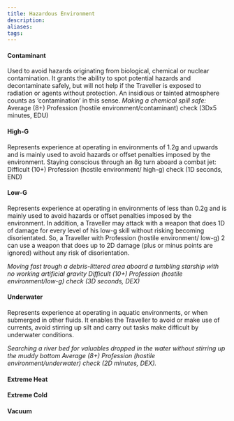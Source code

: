 ```yaml
---
title: Hazardous Environment
description: 
aliases: 
tags:
---
```

#### Contaminant
Used to avoid hazards originating from biological, chemical or nuclear contamination. It grants the ability to spot potential hazards and decontaminate safely, but will not help if the Traveller is exposed to radiation or agents without protection. An insidious or tainted atmosphere counts as ‘contamination’ in this sense. 
  *Making a chemical spill safe:*
  Average (8+) Profession (hostile environment/contaminant) check (3Dx5 minutes, EDU)
  
#### High-G
Represents experience at operating in environments of 1.2g and upwards and is mainly used to avoid hazards or offset penalties imposed by the environment. Staying conscious through an 8g turn aboard a combat jet: Difficult (10+) Profession (hostile environment/ high-g) check (1D seconds, END)

#### Low-G
Represents experience at operating in environments of less than 0.2g and is mainly used to avoid hazards or offset penalties imposed by the environment. In addition, a Traveller may attack with a weapon that does 1D of damage for every level of his low-g skill without risking becoming disorientated. So, a Traveller with Profession (hostile environment/ low-g) 2 can use a weapon that does up to 2D damage (plus or minus points are ignored) without any risk of disorientation.
  
  *Moving fast trough a debris-littered area aboard a tumbling starship with no working artificial gravity Difficult (10+) Profession (hostile environment/low-g) check (3D seconds, DEX)*


#### Underwater
Represents experience at operating in aquatic environments, or when submerged in other fluids. It enables the Traveller to avoid or make use of currents, avoid stirring up silt and carry out tasks make difficult by underwater conditions. 
  
  *Searching a river bed for valuables dropped in the water without stirring up the muddy bottom Average (8+) Profession (hostile environment/underwater) check (2D minutes, DEX).*

#### Extreme Heat

#### Extreme Cold

#### Vacuum